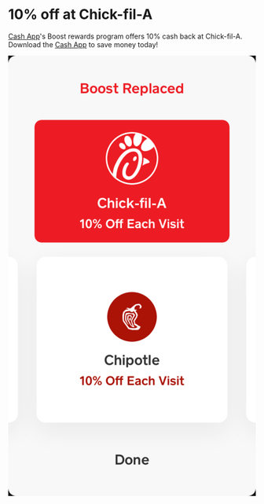 # 10% off at Chick-fil-A

[Cash App](https://couponrecipe.github.io/cash/)'s Boost rewards program offers 10% cash back at Chick-fil-A. Download the [Cash App](https://cash.me/app/BDCTFBB) to save money today!

[![chick-fil-a](https://raw.githubusercontent.com/couponrecipe/chick-fil-a/master/chick-fil-a.png)](https://cash.me/app/BDCTFBB)

